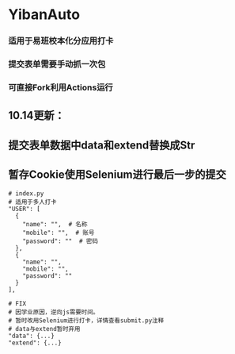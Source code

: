 # YibanAuto
### 适用于易班校本化分应用打卡
### 提交表单需要手动抓一次包
### 可直接Fork利用Actions运行

## 10.14更新：
## 提交表单数据中data和extend替换成Str
## 暂存Cookie使用Selenium进行最后一步的提交


```
# index.py
# 适用于多人打卡
"USER": [
  {
    "name": "",  # 名称
    "mobile": "",  # 账号
    "password": ""  # 密码
  },
  {
    "name": "",
    "mobile": "",
    "password": ""
  }
],
```


```
# FIX 
# 因学业原因，逆向js需要时间。
# 暂时改用Selenium进行打卡，详情查看submit.py注释
# data与extend暂时弃用
"data": {...}
"extend": {...}
```

